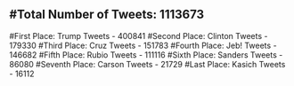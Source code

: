 #Total Number of Tweets: 1113673 
---
#First Place: Trump Tweets - 400841
#Second Place: Clinton Tweets - 179330
#Third Place: Cruz Tweets - 151783
#Fourth Place: Jeb! Tweets - 146682
#Fifth Place: Rubio Tweets - 111116
#Sixth Place: Sanders Tweets - 86080
#Seventh Place: Carson Tweets - 21729
#Last Place: Kasich Tweets - 16112
